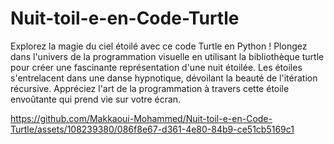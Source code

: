 # Nuit-toil-e-en-Code-Turtle
Explorez la magie du ciel étoilé avec ce code Turtle en Python ! Plongez dans l'univers de la programmation visuelle en utilisant la bibliothèque turtle pour créer une fascinante représentation d'une nuit étoilée. Les étoiles s'entrelacent dans une danse hypnotique, dévoilant la beauté de l'itération récursive. Appréciez l'art de la programmation à travers cette étoile envoûtante qui prend vie sur votre écran. 



https://github.com/Makkaoui-Mohammed/Nuit-toil-e-en-Code-Turtle/assets/108239380/086f8e67-d361-4e80-84b9-ce51cb5169c1

